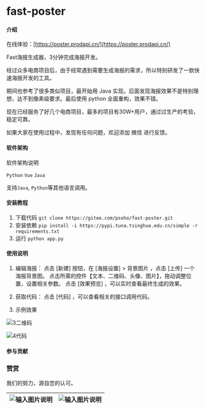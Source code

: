 # fast-poster

#### 介绍

在线体验：[https://poster.prodapi.cn/](https://poster.prodapi.cn/)

Fast海报生成器，3分钟完成海报开发。

经过众多电商项⽬后，由于经常遇到需要⽣成海报的需求，所以特别研发了一款快速海报开发的⼯具。

期间也参考了很多类似项⽬，最开始⽤ Java 实现。后⾯发现海报效果不是特别理想，达不到像素级要求。最后使⽤ python 全⾯重构，效果不错。

现在已经服务了好⼏个电商项⽬，最多的项⽬有30W+⽤户，通过过⽣产的考验，稳定可靠。

如果⼤家在使⽤过程中，发现有任何问题，欢迎添加 微信 进⾏反馈。


#### 软件架构
软件架构说明

`Python` `Vue` `Java`

支持`Java`, `Python`等其他语言调用。


#### 安装教程

1.  下载代码 `git clone https://gitee.com/psoho/fast-poster.git`
2.  安装依赖 `pip install -i https://pypi.tuna.tsinghua.edu.cn/simple -r requirements.txt`
3.  运行 `python app.py`

#### 使用说明

1.  编辑海报：
点击 [新建] 按钮，在 [海报设置] > 背景图⽚ ，点击 [上传] ⼀个海报背景图。
点击所需的控件【⽂本、⼆维码、头像、图⽚】，拖动调整位置，设置相关参数。
点击 [效果预览] ，可以实时查看最终⽣成的效果。

2.  获取代码：
点击 [代码] ，可以查看相关的接⼝调⽤代码。

3.  示例效果


![3二维码](https://images.gitee.com/uploads/images/2021/0325/110627_83c0b1c8_301987.png "屏幕截图.png")

![4代码](https://images.gitee.com/uploads/images/2021/0325/110853_6760b87a_301987.png "屏幕截图.png")

#### 参与贡献


### 赞赏

我们的努力，源自您的认可。

| ![输入图片说明](https://images.gitee.com/uploads/images/2021/0325/111520_dc1e74c4_301987.png "屏幕截图.png") | ![输入图片说明](https://images.gitee.com/uploads/images/2021/0325/112315_67b20867_301987.png "屏幕截图.png") |
|---|---|




